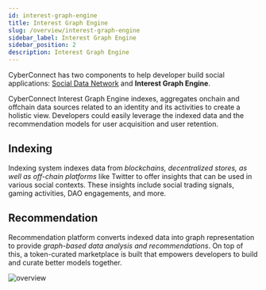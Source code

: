 ```yaml
---
id: interest-graph-engine
title: Interest Graph Engine
slug: /overview/interest-graph-engine
sidebar_label: Interest Graph Engine
sidebar_position: 2
description: Interest Graph Engine
---
```


CyberConnect has two components to help developer build social applications: [Social Data Network](/overview/social-data-network) and **Interest Graph Engine**.

CyberConnect Interest Graph Engine indexes, aggregates onchain and offchain data sources related to an identity and its activities to create a holistic view. Developers could easily leverage the indexed data and the recommendation models for user acquisition and user retention.

## Indexing

Indexing system indexes data from _blockchains, decentralized stores, as well as off-chain platforms_ like Twitter to offer insights that can be used in various social contexts. These insights include social trading signals, gaming activities, DAO engagements, and more.

## Recommendation

Recommendation platform converts indexed data into graph representation to provide _graph-based data analysis and recommendations_. On top of this, a token-curated marketplace is built that empowers developers to build and curate better models together.

![overview](/img/v2/overview.png)

